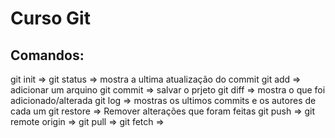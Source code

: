 # Curso Git

## Comandos:
git init =>
git status => mostra a ultima atualização do commit
git add <Nome do Arquivo> => adicionar um arquino
git commit => salvar o prjeto
git diff => mostra o que foi adicionado/alterada
git log => mostras os ultimos commits e os autores de cada um
git restore => Remover alterações que foram feitas
git push =>
git remote origin =>
git pull => 
git fetch => 
